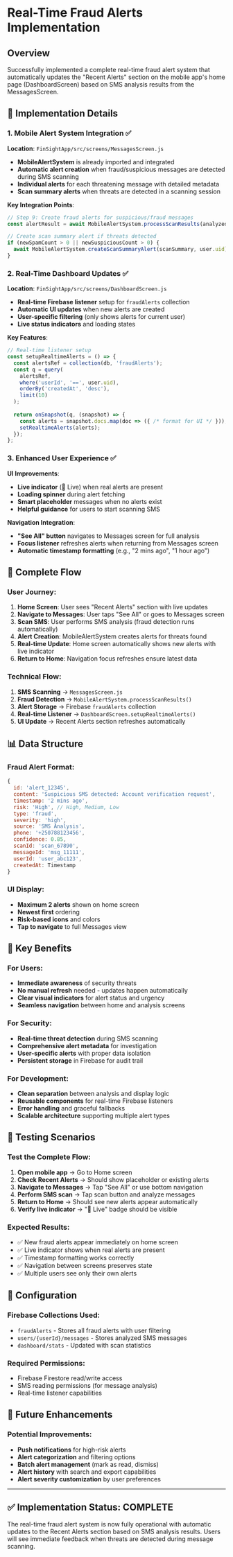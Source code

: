 # Real-Time Fraud Alerts Implementation

## Overview
Successfully implemented a complete real-time fraud alert system that automatically updates the "Recent Alerts" section on the mobile app's home page (DashboardScreen) based on SMS analysis results from the MessagesScreen.

## 🚀 Implementation Details

### 1. Mobile Alert System Integration ✅
**Location**: `FinSightApp/src/screens/MessagesScreen.js`
- **MobileAlertSystem** is already imported and integrated
- **Automatic alert creation** when fraud/suspicious messages are detected during SMS scanning
- **Individual alerts** for each threatening message with detailed metadata
- **Scan summary alerts** when threats are detected in a scanning session

**Key Integration Points**:
```javascript
// Step 9: Create fraud alerts for suspicious/fraud messages  
const alertResult = await MobileAlertSystem.processScanResults(analyzedNewMessages, user.uid);

// Create scan summary alert if threats detected
if (newSpamCount > 0 || newSuspiciousCount > 0) {
  await MobileAlertSystem.createScanSummaryAlert(scanSummary, user.uid);
}
```

### 2. Real-Time Dashboard Updates ✅
**Location**: `FinSightApp/src/screens/DashboardScreen.js`
- **Real-time Firebase listener** setup for `fraudAlerts` collection
- **Automatic UI updates** when new alerts are created
- **User-specific filtering** (only shows alerts for current user)
- **Live status indicators** and loading states

**Key Features**:
```javascript
// Real-time listener setup
const setupRealtimeAlerts = () => {
  const alertsRef = collection(db, 'fraudAlerts');
  const q = query(
    alertsRef, 
    where('userId', '==', user.uid),
    orderBy('createdAt', 'desc'), 
    limit(10)
  );
  
  return onSnapshot(q, (snapshot) => {
    const alerts = snapshot.docs.map(doc => ({ /* format for UI */ }));
    setRealtimeAlerts(alerts);
  });
};
```

### 3. Enhanced User Experience ✅
**UI Improvements**:
- **Live indicator** (🔴 Live) when real alerts are present
- **Loading spinner** during alert fetching
- **Smart placeholder** messages when no alerts exist
- **Helpful guidance** for users to start scanning SMS

**Navigation Integration**:
- **"See All" button** navigates to Messages screen for full analysis
- **Focus listener** refreshes alerts when returning from Messages screen
- **Automatic timestamp formatting** (e.g., "2 mins ago", "1 hour ago")

## 🔄 Complete Flow

### User Journey:
1. **Home Screen**: User sees "Recent Alerts" section with live updates
2. **Navigate to Messages**: User taps "See All" or goes to Messages screen
3. **Scan SMS**: User performs SMS analysis (fraud detection runs automatically)
4. **Alert Creation**: MobileAlertSystem creates alerts for threats found
5. **Real-time Update**: Home screen automatically shows new alerts with live indicator
6. **Return to Home**: Navigation focus refreshes ensure latest data

### Technical Flow:
1. **SMS Scanning** → `MessagesScreen.js`
2. **Fraud Detection** → `MobileAlertSystem.processScanResults()`
3. **Alert Storage** → Firebase `fraudAlerts` collection
4. **Real-time Listener** → `DashboardScreen.setupRealtimeAlerts()`
5. **UI Update** → Recent Alerts section refreshes automatically

## 📊 Data Structure

### Fraud Alert Format:
```javascript
{
  id: 'alert_12345',
  content: 'Suspicious SMS detected: Account verification request',
  timestamp: '2 mins ago',
  risk: 'High', // High, Medium, Low
  type: 'fraud',
  severity: 'high',
  source: 'SMS Analysis',
  phone: '+250788123456',
  confidence: 0.85,
  scanId: 'scan_67890',
  messageId: 'msg_11111',
  userId: 'user_abc123',
  createdAt: Timestamp
}
```

### UI Display:
- **Maximum 2 alerts** shown on home screen
- **Newest first** ordering
- **Risk-based icons** and colors
- **Tap to navigate** to full Messages view

## 🎯 Key Benefits

### For Users:
- **Immediate awareness** of security threats
- **No manual refresh** needed - updates happen automatically
- **Clear visual indicators** for alert status and urgency
- **Seamless navigation** between home and analysis screens

### For Security:
- **Real-time threat detection** during SMS scanning
- **Comprehensive alert metadata** for investigation
- **User-specific alerts** with proper data isolation
- **Persistent storage** in Firebase for audit trail

### For Development:
- **Clean separation** between analysis and display logic
- **Reusable components** for real-time Firebase listeners
- **Error handling** and graceful fallbacks
- **Scalable architecture** supporting multiple alert types

## 🧪 Testing Scenarios

### Test the Complete Flow:
1. **Open mobile app** → Go to Home screen
2. **Check Recent Alerts** → Should show placeholder or existing alerts
3. **Navigate to Messages** → Tap "See All" or use bottom navigation
4. **Perform SMS scan** → Tap scan button and analyze messages
5. **Return to Home** → Should see new alerts appear automatically
6. **Verify live indicator** → "🔴 Live" badge should be visible

### Expected Results:
- ✅ New fraud alerts appear immediately on home screen
- ✅ Live indicator shows when real alerts are present
- ✅ Timestamp formatting works correctly
- ✅ Navigation between screens preserves state
- ✅ Multiple users see only their own alerts

## 🔧 Configuration

### Firebase Collections Used:
- `fraudAlerts` - Stores all fraud alerts with user filtering
- `users/{userId}/messages` - Stores analyzed SMS messages
- `dashboard/stats` - Updated with scan statistics

### Required Permissions:
- Firebase Firestore read/write access
- SMS reading permissions (for message analysis)
- Real-time listener capabilities

## 📝 Future Enhancements

### Potential Improvements:
- **Push notifications** for high-risk alerts
- **Alert categorization** and filtering options
- **Batch alert management** (mark as read, dismiss)
- **Alert history** with search and export capabilities
- **Alert severity customization** by user preferences

---

## ✅ Implementation Status: COMPLETE

The real-time fraud alert system is now fully operational with automatic updates to the Recent Alerts section based on SMS analysis results. Users will see immediate feedback when threats are detected during message scanning.
